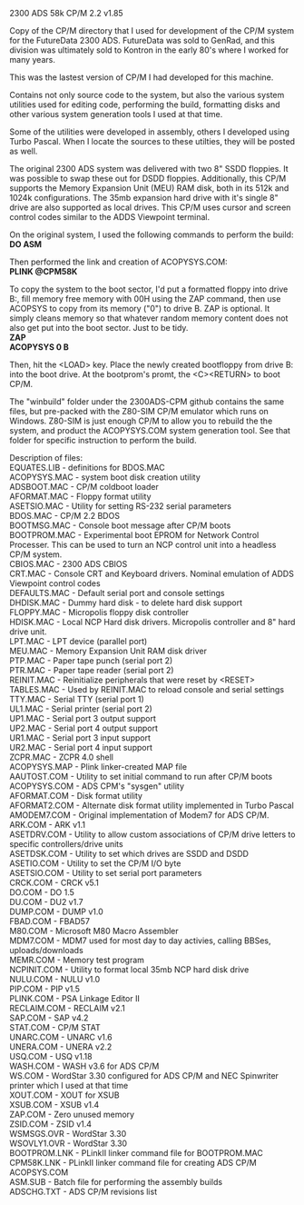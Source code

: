 2300 ADS 58k CP/M 2.2 v1.85

Copy of the CP/M directory that I used for development of the CP/M system for the
FutureData 2300 ADS. FutureData was sold to GenRad, and this division was ultimately
sold to Kontron in the early 80's where I worked for many years.

This was the lastest version of CP/M I had developed for this machine.

Contains not only source code to the system, but also the various system utilities
used for editing code, performing the build, formatting disks and other various
system generation tools I used at that time.

Some of the utilities were developed in assembly, others I developed using Turbo Pascal.
When I locate the sources to these utilties, they will be posted as well.

The original 2300 ADS system was delivered with two 8" SSDD floppies. It was possible
to swap these out for DSDD floppies. Additionally, this CP/M supports the Memory
Expansion Unit (MEU) RAM disk, both in its 512k and 1024k configurations. The 35mb
expansion hard drive with it's single 8" drive are also supported as local drives. This
CP/M uses cursor and screen control codes similar to the ADDS Viewpoint terminal.

On the original system, I used the following commands to perform the build:<br>
<b>DO ASM</b><br>

Then performed the link and creation of ACOPYSYS.COM:<br>
<b>PLINK @CPM58K</b><br>

To copy the system to the boot sector, I'd put a formatted floppy into drive B:,
fill memory free memory with 00H using the ZAP command, then use ACOPSYS to copy
from its memory ("0") to drive B. ZAP is optional. It simply cleans memory so that
whatever random memory content does not also get put into the boot sector. Just to
be tidy.<br>
<b>ZAP</b><br>
<b>ACOPYSYS 0 B</b><br>

Then, hit the \<LOAD\> key. Place the newly created bootfloppy from drive B: into the
boot drive. At the bootprom's promt, the \<C\>\<RETURN\> to boot CP/M.

The "winbuild" folder under the 2300ADS-CPM github contains the same files, but pre-packed
with the Z80-SIM CP/M emulator which runs on Windows. Z80-SIM is just enough CP/M to
allow you to rebuild the the system, and product the ACOPYSYS.COM system generation
tool. See that folder for specific instruction to perform the build.

Description of files:<br>
EQUATES.LIB   - definitions for BDOS.MAC<br>
ACOPYSYS.MAC  - system boot disk creation utility<br>
ADSBOOT.MAC   - CP/M coldboot loader<br>
AFORMAT.MAC   - Floppy format utility<br>
ASETSIO.MAC   - Utility for setting RS-232 serial parameters<br>
BDOS.MAC      - CP/M 2.2 BDOS<br>
BOOTMSG.MAC   - Console boot message after CP/M boots<br>
BOOTPROM.MAC  - Experimental boot EPROM for Network Control Processer. This can be used to turn an NCP control unit into a headless CP/M system.<br>
CBIOS.MAC     - 2300 ADS CBIOS<br>
CRT.MAC       - Console CRT and Keyboard drivers. Nominal emulation of ADDS Viewpoint control codes<br>
DEFAULTS.MAC  - Default serial port and console settings<br>
DHDISK.MAC    - Dummy hard disk - to delete hard disk support<br>
FLOPPY.MAC    - Micropolis floppy disk controller<br>
HDISK.MAC     - Local NCP Hard disk drivers. Micropolis controller and 8" hard drive unit.<br>
LPT.MAC       - LPT device (parallel port)<br>
MEU.MAC       - Memory Expansion Unit RAM disk driver<br>
PTP.MAC       - Paper tape punch (serial port 2)<br>
PTR.MAC       - Paper tape reader (serial port 2)<br>
REINIT.MAC    - Reinitialize peripherals that were reset by \<RESET\><br>
TABLES.MAC    - Used by REINIT.MAC to reload console and serial settings<br>
TTY.MAC       - Serial TTY (serial port 1)<br>
UL1.MAC       - Serial printer (serial port 2)<br>
UP1.MAC       - Serial port 3 output support<br>
UP2.MAC       - Serial port 4 output support<br>
UR1.MAC       - Serial port 3 input support<br>
UR2.MAC       - Serial port 4 input support<br>
ZCPR.MAC      - ZCPR 4.0 shell<br>
ACOPYSYS.MAP  - Plink linker-created MAP file<br>
AAUTOST.COM   - Utility to set initial command to run after CP/M boots<br>
ACOPYSYS.COM  - ADS CPM's "sysgen" utility<br>
AFORMAT.COM   - Disk format utility<br>
AFORMAT2.COM  - Alternate disk format utility implemented in Turbo Pascal<br>
AMODEM7.COM   - Original implementation of Modem7 for ADS CP/M.<br>
ARK.COM       - ARK v1.1<br>
ASETDRV.COM   - Utility to allow custom associations of CP/M drive letters to specific controllers/drive units<br>
ASETDSK.COM   - Utility to set which drives are SSDD and DSDD<br>
ASETIO.COM    - Utility to set the CP/M I/O byte<br>
ASETSIO.COM   - Utility to set serial port parameters<br>
CRCK.COM      - CRCK v5.1<br>
DO.COM        - DO 1.5<br>
DU.COM        - DU2 v1.7<br>
DUMP.COM      - DUMP v1.0<br>
FBAD.COM      - FBAD57<br>
M80.COM       - Microsoft M80 Macro Assembler<br>
MDM7.COM      - MDM7 used for most day to day activies, calling BBSes, uploads/downloads<br>
MEMR.COM      - Memory test program<br>
NCPINIT.COM   - Utility to format local 35mb NCP hard disk drive<br>
NULU.COM      - NULU v1.0<br>
PIP.COM       - PIP v1.5<br>
PLINK.COM     - PSA Linkage Editor II<br>
RECLAIM.COM   - RECLAIM v2.1<br>
SAP.COM       - SAP v4.2<br>
STAT.COM      - CP/M STAT<br>
UNARC.COM     - UNARC v1.6<br>
UNERA.COM     - UNERA v2.2<br>
USQ.COM       - USQ v1.18<br>
WASH.COM      - WASH v3.6 for ADS CP/M<br>
WS.COM        - WordStar 3.30 configured for ADS CP/M and NEC Spinwriter printer which I used at that time<br>
XOUT.COM      - XOUT for XSUB<br>
XSUB.COM      - XSUB v1.4<br>
ZAP.COM       - Zero unused memory<br>
ZSID.COM      - ZSID v1.4<br>
WSMSGS.OVR    - WordStar 3.30<br>
WSOVLY1.OVR   - WordStar 3.30<br>
BOOTPROM.LNK  - PLinkII linker command file for BOOTPROM.MAC<br>
CPM58K.LNK    - PLinkII linker command file for creating ADS CP/M ACOPSYS.COM<br>
ASM.SUB       - Batch file for performing the assembly builds<br>
ADSCHG.TXT    - ADS CP/M revisions list<br>
